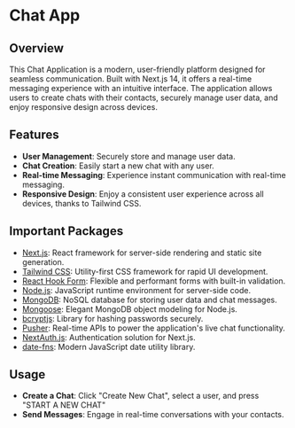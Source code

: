 # Chat App

## Overview

This Chat Application is a modern, user-friendly platform designed for seamless communication. Built with Next.js 14, it offers a real-time messaging experience with an intuitive interface. The application allows users to create chats with their contacts, securely manage user data, and enjoy responsive design across devices.

## Features

- **User Management**: Securely store and manage user data.
- **Chat Creation**: Easily start a new chat with any user.
- **Real-time Messaging**: Experience instant communication with real-time messaging.
- **Responsive Design**: Enjoy a consistent user experience across all devices, thanks to Tailwind CSS.

## Important Packages

- [Next.js](https://nextjs.org/): React framework for server-side rendering and static site generation.
- [Tailwind CSS](https://tailwindcss.com/): Utility-first CSS framework for rapid UI development.
- [React Hook Form](https://react-hook-form.com/): Flexible and performant forms with built-in validation.
- [Node.js](https://nodejs.org/): JavaScript runtime environment for server-side code.
- [MongoDB](https://www.mongodb.com/): NoSQL database for storing user data and chat messages.
- [Mongoose](https://mongoosejs.com/): Elegant MongoDB object modeling for Node.js.
- [bcryptjs](https://www.npmjs.com/package/bcryptjs): Library for hashing passwords securely.
- [Pusher](https://pusher.com/): Real-time APIs to power the application's live chat functionality.
- [NextAuth.js](https://next-auth.js.org/): Authentication solution for Next.js.
- [date-fns](https://date-fns.org/): Modern JavaScript date utility library.

## Usage

- **Create a Chat**: Click "Create New Chat", select a user, and press "START A NEW CHAT"
- **Send Messages**: Engage in real-time conversations with your contacts.